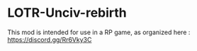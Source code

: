 # LOTR-Unciv-rebirth
This mod is intended for use in a RP game, as organized here : https://discord.gg/Rr6Vky3C
